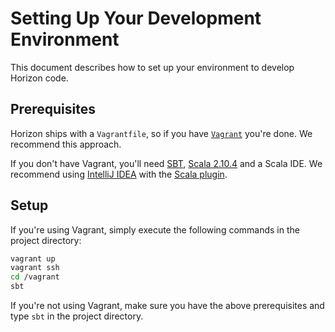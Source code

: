 # Setting Up Your Development Environment

This document describes how to set up your environment to develop Horizon code.

## Prerequisites

Horizon ships with a `Vagrantfile`, so if you have
[`Vagrant`](http://vagrantup.com) you're done. We recommend this approach.

If you don't have Vagrant, you'll need [SBT](http://www.scala-sbt.org/),
[Scala 2.10.4](http://scala-lang.org/download/2.10.4.html) and a Scala
IDE. We recommend using [IntelliJ IDEA](http://www.jetbrains.com/idea/) with
the [Scala plugin](http://plugins.jetbrains.com/plugin/1347?pr=idea).

## Setup

If you're using Vagrant, simply execute the following commands in the project
directory:

```bash
vagrant up
vagrant ssh
cd /vagrant
sbt
```

If you're not using Vagrant, make sure you have the above prerequisites and
type `sbt` in the project directory.
